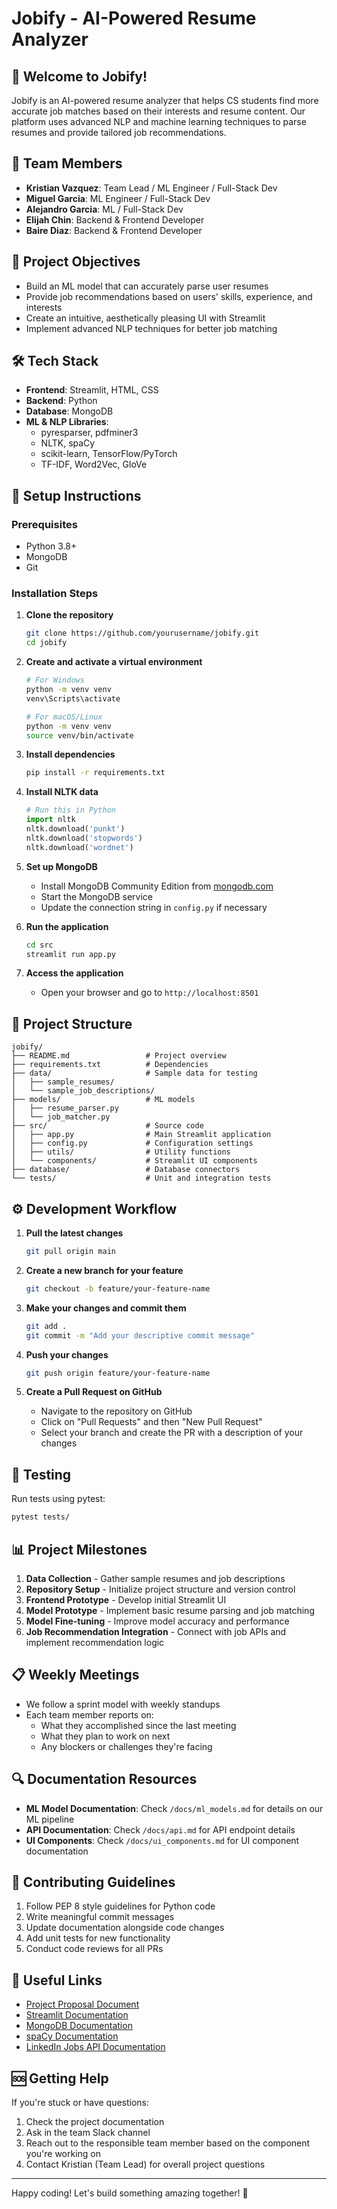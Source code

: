 # Jobify - AI-Powered Resume Analyzer

## 🚀 Welcome to Jobify!

Jobify is an AI-powered resume analyzer that helps CS students find more accurate job matches based on their interests and resume content. Our platform uses advanced NLP and machine learning techniques to parse resumes and provide tailored job recommendations.

## 👥 Team Members

- **Kristian Vazquez**: Team Lead / ML Engineer / Full-Stack Dev
- **Miguel Garcia**: ML Engineer / Full-Stack Dev
- **Alejandro Garcia**: ML / Full-Stack Dev
- **Elijah Chin**: Backend & Frontend Developer
- **Baire Diaz**: Backend & Frontend Developer

## 🎯 Project Objectives

- Build an ML model that can accurately parse user resumes
- Provide job recommendations based on users' skills, experience, and interests
- Create an intuitive, aesthetically pleasing UI with Streamlit
- Implement advanced NLP techniques for better job matching

## 🛠️ Tech Stack

- **Frontend**: Streamlit, HTML, CSS
- **Backend**: Python
- **Database**: MongoDB
- **ML & NLP Libraries**: 
  - pyresparser, pdfminer3
  - NLTK, spaCy
  - scikit-learn, TensorFlow/PyTorch
  - TF-IDF, Word2Vec, GloVe

## 🔧 Setup Instructions

### Prerequisites
- Python 3.8+
- MongoDB
- Git

### Installation Steps

1. **Clone the repository**
   ```bash
   git clone https://github.com/yourusername/jobify.git
   cd jobify
   ```

2. **Create and activate a virtual environment**
   ```bash
   # For Windows
   python -m venv venv
   venv\Scripts\activate
   
   # For macOS/Linux
   python -m venv venv
   source venv/bin/activate
   ```

3. **Install dependencies**
   ```bash
   pip install -r requirements.txt
   ```

4. **Install NLTK data**
   ```python
   # Run this in Python
   import nltk
   nltk.download('punkt')
   nltk.download('stopwords')
   nltk.download('wordnet')
   ```

5. **Set up MongoDB**
   - Install MongoDB Community Edition from [mongodb.com](https://www.mongodb.com/try/download/community)
   - Start the MongoDB service
   - Update the connection string in `config.py` if necessary

6. **Run the application**
   ```bash
   cd src
   streamlit run app.py
   ```

7. **Access the application**
   - Open your browser and go to `http://localhost:8501`

## 📁 Project Structure

```
jobify/
├── README.md                 # Project overview
├── requirements.txt          # Dependencies
├── data/                     # Sample data for testing
│   ├── sample_resumes/
│   └── sample_job_descriptions/
├── models/                   # ML models
│   ├── resume_parser.py
│   └── job_matcher.py
├── src/                      # Source code
│   ├── app.py                # Main Streamlit application
│   ├── config.py             # Configuration settings
│   ├── utils/                # Utility functions
│   └── components/           # Streamlit UI components
├── database/                 # Database connectors
└── tests/                    # Unit and integration tests
```

## ⚙️ Development Workflow

1. **Pull the latest changes**
   ```bash
   git pull origin main
   ```

2. **Create a new branch for your feature**
   ```bash
   git checkout -b feature/your-feature-name
   ```

3. **Make your changes and commit them**
   ```bash
   git add .
   git commit -m "Add your descriptive commit message"
   ```

4. **Push your changes**
   ```bash
   git push origin feature/your-feature-name
   ```

5. **Create a Pull Request on GitHub**
   - Navigate to the repository on GitHub
   - Click on "Pull Requests" and then "New Pull Request"
   - Select your branch and create the PR with a description of your changes

## 🧪 Testing

Run tests using pytest:
```bash
pytest tests/
```

## 📊 Project Milestones

1. **Data Collection** - Gather sample resumes and job descriptions
2. **Repository Setup** - Initialize project structure and version control
3. **Frontend Prototype** - Develop initial Streamlit UI
4. **Model Prototype** - Implement basic resume parsing and job matching
5. **Model Fine-tuning** - Improve model accuracy and performance
6. **Job Recommendation Integration** - Connect with job APIs and implement recommendation logic

## 📋 Weekly Meetings

- We follow a sprint model with weekly standups
- Each team member reports on:
  - What they accomplished since the last meeting
  - What they plan to work on next
  - Any blockers or challenges they're facing

## 🔍 Documentation Resources

- **ML Model Documentation**: Check `/docs/ml_models.md` for details on our ML pipeline
- **API Documentation**: Check `/docs/api.md` for API endpoint details
- **UI Components**: Check `/docs/ui_components.md` for UI component documentation

## 🤝 Contributing Guidelines

1. Follow PEP 8 style guidelines for Python code
2. Write meaningful commit messages
3. Update documentation alongside code changes
4. Add unit tests for new functionality
5. Conduct code reviews for all PRs

## 🔗 Useful Links

- [Project Proposal Document](docs/proposal.pdf)
- [Streamlit Documentation](https://docs.streamlit.io/)
- [MongoDB Documentation](https://docs.mongodb.com/)
- [spaCy Documentation](https://spacy.io/usage)
- [LinkedIn Jobs API Documentation](https://developer.linkedin.com/docs/jobs-api)

## 🆘 Getting Help

If you're stuck or have questions:
1. Check the project documentation
2. Ask in the team Slack channel
3. Reach out to the responsible team member based on the component you're working on
4. Contact Kristian (Team Lead) for overall project questions

---

Happy coding! Let's build something amazing together! 🚀
